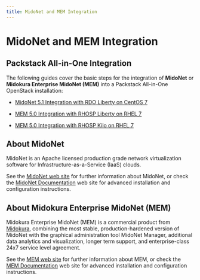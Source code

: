```yaml
---
title: MidoNet and MEM Integration
---
```


# MidoNet and MEM Integration

## Packstack All-in-One Integration

The following guides cover the basic steps for the integration of **MidoNet** or
**Midokura Enterprise MidoNet (MEM)** into a Packstack All-in-One OpenStack
installation:

* [MidoNet 5.1 Integration with RDO Liberty on CentOS 7](../midonet-integration_mn-51-centos-7-liberty-rdo)

* [MEM 5.0 Integration with RHOSP Liberty on RHEL 7](../midonet-integration_mem-5-rhel-7-liberty-osp)

* [MEM 5.0 Integration with RHOSP Kilo on RHEL 7](../midonet-integration_mem-5-rhel-7-kilo-osp)

## About MidoNet

MidoNet is an Apache licensed production grade network virtualization software
for Infrastructure-as-a-Service (IaaS) clouds.

See the [MidoNet web site][midonet] for further information about MidoNet, or
check the [MidoNet Documentation][midonet-docs] web site for advanced
installation and configuration instructions.

## About Midokura Enterprise MidoNet (MEM)

Midokura Enterprise MidoNet (MEM) is a commercial product from
[Midokura][midokura], combining the most stable, production-hardened version of
MidoNet with the graphical administration tool MidoNet Manager, additional data
analytics and visualization, longer term support, and enterprise-class 24x7
service level agreement. 

See the [MEM web site][mem] for further information about MEM, or check the
[MEM Documentation][mem-docs] web site for advanced installation and
configuration instructions.

[midonet]: https://www.midonet.org/ "MidoNet"
[midonet-docs]: https://docs.midonet.org/ "MidoNet Documentation"
[midokura]: http://www.midokura.com/ "Midokura"
[mem]: http://www.midokura.com/midonet-enterprise/ "Midokura Enterprise MidoNet (MEM)"
[mem-docs]: http://docs.midokura.com/ "Midokura Enterprise MidoNet (MEM) Documentation"
